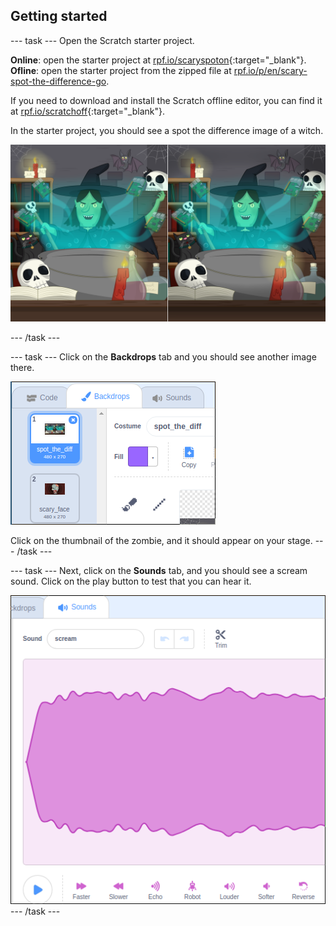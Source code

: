 ## Getting started

--- task ---
Open the Scratch starter project.

**Online**: open the starter project at [rpf.io/scaryspoton](https://rpf.io/scaryspoton){:target="_blank"}.
**Ofline**: open the starter project from the zipped file at [rpf.io/p/en/scary-spot-the-difference-go](https://rpf.io/p/en/scary-spot-the-difference-go).

If you need to download and install the Scratch offline editor, you can find it at [rpf.io/scratchoff](https://rpf.io/scratchoff){:target="_blank"}.

In the starter project, you should see a spot the difference image of a witch.

![starter projects](images/spot_the_diff.png)

--- /task ---

--- task ---
Click on the **Backdrops** tab and you should see another image there.

![backdrops](images/backdrops_tab.png)

Click on the thumbnail of the zombie, and it should appear on your stage.
--- /task ---

--- task ---
Next, click on the **Sounds** tab, and you should see a scream sound. Click on the play button to test that you can hear it.

![sounds_tab](images/sounds_tab.png)
--- /task ---
